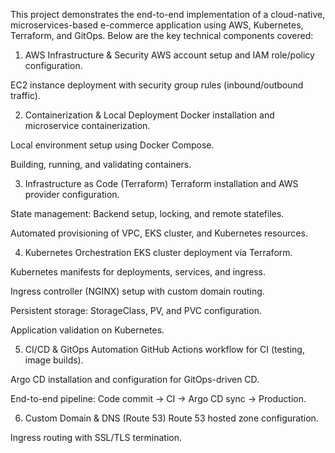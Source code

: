 This project demonstrates the end-to-end implementation of a cloud-native, microservices-based e-commerce application using AWS, Kubernetes, Terraform, and GitOps. Below are the key technical components covered:

1. AWS Infrastructure & Security
AWS account setup and IAM role/policy configuration.

EC2 instance deployment with security group rules (inbound/outbound traffic).

2. Containerization & Local Deployment
Docker installation and microservice containerization.

Local environment setup using Docker Compose.

Building, running, and validating containers.

3. Infrastructure as Code (Terraform)
Terraform installation and AWS provider configuration.

State management: Backend setup, locking, and remote statefiles.

Automated provisioning of VPC, EKS cluster, and Kubernetes resources.

4. Kubernetes Orchestration
EKS cluster deployment via Terraform.

Kubernetes manifests for deployments, services, and ingress.

Ingress controller (NGINX) setup with custom domain routing.

Persistent storage: StorageClass, PV, and PVC configuration.

Application validation on Kubernetes.

5. CI/CD & GitOps Automation
GitHub Actions workflow for CI (testing, image builds).

Argo CD installation and configuration for GitOps-driven CD.

End-to-end pipeline: Code commit → CI → Argo CD sync → Production.

6. Custom Domain & DNS (Route 53)
Route 53 hosted zone configuration.

Ingress routing with SSL/TLS termination.